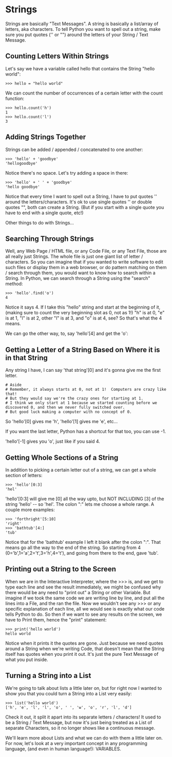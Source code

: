 Strings
=======

Strings are basically "Text Messages".  A string is basically a list/array of letters, aka characters.  To tell Python you want to spell out a string, make sure you put quotes ('' or "") around the letters of your String / Text Message.


Counting Letters Within Strings
-------------------------------

Let's say we have a variable called hello that contains the String "hello world":

	>>> hello = "hello world"

We can count the number of occurrences of a certain letter with the count function:

	>>> hello.count('h')
	1
	>>> hello.count('l')
	3

Adding Strings Together
-----------------------

Strings can be added / appended / concatenated to one another:

	>>> 'hello' + 'goodbye'
	'hellogoodbye'

Notice there's no space.  Let's try adding a space in there:

	>>> 'hello' + ' ' + 'goodbye'
	'hello goodbye'

Notice that every time I want to spell out a String, I have to put quotes '' around the letters/characters.
It's ok to use single quotes '' or double quotes "", both can create a String.
(But if you start with a single quote you have to end with a single quote, etc!)

Other things to do with Strings...


Searching Through Strings
-------------------------

Well, any Web Page / HTML file, or any Code File, or any Text File, those are all really just Strings.
The whole file is just one giant list of letter / characters.
So you can imagine that if you wanted to write software to edit such files or display them in a web browser, or do pattern matching on them / search through them, you would want to know how to search within a String.
In Python, we can search through a String using the "search" method:

	>>> 'hello'.find('o')
	4

Notice it says 4.  If I take this "hello" string and start at the beginning of it,
	(making sure to count the very beginning slot as 0, not as 1!)
	"h" is at 0, "e" is at 1, "l" is at 2, other "l" is at 3, and "o" is at 4, see?  So that's what the 4 means.

We can go the other way, to, say 'hello'[4] and get the 'o':


Getting a Letter of a String Based on Where it is in that String
----------------------------------------------------------------

Any string I have, I can say 'that string'[0] and it's gonna give me the first letter.

	# Aside
	# Remember, it always starts at 0, not at 1!  Computers are crazy like that!
	# But they would say we're the crazy ones for starting at 1.
	# I think we only start at 1 because we started counting before we discovered 0, and then we never fully switched over.
	# But good luck making a computer with no concept of 0.

So 'hello'[0] gives me 'h', 'hello'[1] gives me 'e', etc...

If you want the last letter, Python has a shortcut for that too, you can use -1.

'hello'[-1] gives you 'o', just like if you said 4.


Getting Whole Sections of a String
----------------------------------

In addition to picking a certain letter out of a string, we can get a whole section of letters:

	>>> 'hello'[0:3]
	'hel'

'hello'[0:3] will give me [0] all the way upto, but NOT INCLUDING [3] of the string 'hello' -- so 'hel'.  The colon ":" lets me choose a whole range.  A couple more examples:

	>>> 'forthright'[5:10]
	'right'
	>>> 'bathtub'[4:]
	'tub'

Notice that for the 'bathtub' example I left it blank after the colon ":".  That means go all the way to the end of the string.  So starting from 4 (0='b',1='a',2='t',3='h',4='t'), and going from there to the end, gave 'tub'.


Printing out a String to the Screen
-----------------------------------

When we are in the Interactive Interpreter, where the >>> is, and we get to type each line and see the result immediately, we might be confused why there would be any need to "print out" a String or other Variable.  But imagine if we took the same code we are writing line by line, and put all the lines into a File, and the ran the file.  Now we wouldn't see any >>> or any specific explanation of each line, all we would see is exactly what our code tells Python to do.  So then if we want to see any results on the screen, we have to Print them, hence the "print" statement:

	>>> print('hello world')
	hello world

Notice when it prints it the quotes are gone.  Just because we need quotes around a String when we're writing Code, that doesn't mean that the String itself has quotes when you print it out.  It's just the pure Text Message of what you put inside.


Turning a String into a List
----------------------------

We're going to talk about lists a little later on, but for right now I wanted to show you that you could turn a String into a List very easily:

	>>> list('hello world')
	['h', 'e', 'l', 'l', 'o', ' ', 'w', 'o', 'r', 'l', 'd']

Check it out, it split it apart into its separate letters / characters!  It used to be a String / Text Message, but now it's just being treated as a List of separate Characters, so it no longer shows like a continuous message.

We'll learn more about Lists and what we can do with them a little later on.  For now, let's look at a very important concept in any programming language, (and even in human language!): VARIABLES.

